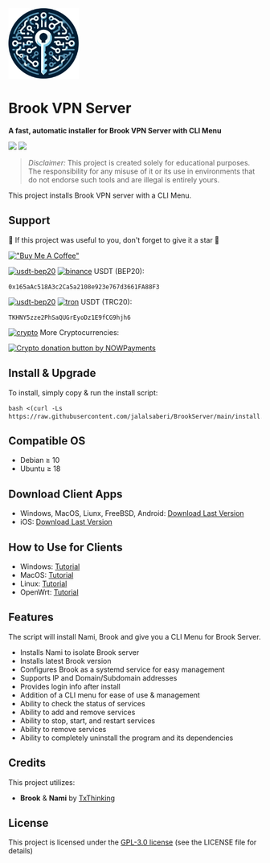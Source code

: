 <img width="140" height="140"  alt="Brook" src="https://github.com/jalalsaberi/BrookServer/blob/main/logo.png">

# Brook VPN Server

**A fast, automatic installer for Brook VPN Server with CLI Menu**

[![](https://img.shields.io/badge/Version-v3.0.0-blue)](https://github.com/jalalsaberi/BrookServer/releases)
[![](https://img.shields.io/badge/Licence-GPL3.0-green)](https://github.com/jalalsaberi/BrookServer?tab=GPL-3.0-1-ov-file)

> *Disclaimer:* This project is created solely for educational purposes. The responsibility for any misuse of it or its use in environments that do not endorse such tools and are illegal is entirely yours.

This project installs Brook VPN server with a CLI Menu. 

## Support

🌟 If this project was useful to you, don't forget to give it a star 🌟

[!["Buy Me A Coffee"](https://www.buymeacoffee.com/assets/img/custom_images/orange_img.png)](https://nowpayments.io/donation/jalalsaberi)

[<img width="17" height="17"  alt="usdt-bep20" src="https://img.icons8.com/color/48/tether.png">](https://github.com/jalalsaberi/PingBot/) [<img width="15" height="15" alt="binance" src="https://www.svgrepo.com/show/366901/bnb.svg">](https://github.com/jalalsaberi/PingBot/) USDT (BEP20):
```
0x165aAc518A3c2Ca5a2108e923e767d3661FA88F3
```
[<img width="17" height="17"  alt="usdt-bep20" src="https://img.icons8.com/color/48/tether.png">](https://github.com/jalalsaberi/PingBot/) [<img width="15" height="15" alt="tron" src="https://www.svgrepo.com/show/428646/tron-crypto.svg">](https://github.com/jalalsaberi/PingBot/) USDT (TRC20):
```
TKHNY5zze2PhSaQUGrEyoDz1E9fCG9hjh6
```

[<img width="18" height="18"  alt="crypto" src="https://img.icons8.com/fluency/48/exchange-money-ethereum.png">](https://nowpayments.io/donation/jalalsaberi) More Cryptocurrencies:

<a href="https://nowpayments.io/donation?api_key=D8PCVB0-GRN4ZKB-HE7GFGC-84QRXA5&source=lk_donation&medium=referral" target="_blank">
     <img width="200" src="https://nowpayments.io/images/embeds/donation-button-white.svg" alt="Crypto donation button by NOWPayments">
</a>

## Install & Upgrade

To install, simply copy & run the install script:

    bash <(curl -Ls https://raw.githubusercontent.com/jalalsaberi/BrookServer/main/install.sh)

## Compatible OS

- Debian ≥ 10
- Ubuntu ≥ 18

## Download Client Apps

- Windows, MacOS, Liunx, FreeBSD, Android: [Download Last Version](https://github.com/txthinking/brook/releases/)
- iOS: [Download Last Version](https://apps.apple.com/us/app/brook-network-tool/id1216002642)

## How to Use for Clients

- Windows: [Tutorial](https://www.txthinking.com/talks/articles/msix-brook-en.article)
- MacOS: [Tutorial](https://www.txthinking.com/talks/articles/macos-app-mode-en.article)
- Linux: [Tutorial](https://www.txthinking.com/talks/articles/linux-app-brook-en.article)
- OpenWrt: [Tutorial](https://www.txthinking.com/talks/articles/brook-openwrt-en.article)

## Features

The script will install Nami, Brook and give you a CLI Menu for Brook Server.

- Installs Nami to isolate Brook server
- Installs latest Brook version
- Configures Brook as a systemd service for easy management
- Supports IP and Domain/Subdomain addresses
- Provides login info after install
- Addition of a CLI menu for ease of use & management
- Ability to check the status of services
- Ability to add and remove services
- Ability to stop, start, and restart services
- Ability to remove services
- Ability to completely uninstall the program and its dependencies

## Credits

This project utilizes:
- **Brook** & **Nami** by [TxThinking](https://github.com/txthinking/)

## License

This project is licensed under the [GPL-3.0 license](https://github.com/jalalsaberi/BrookServer?tab=GPL-3.0-1-ov-file) (see the LICENSE file for details)
